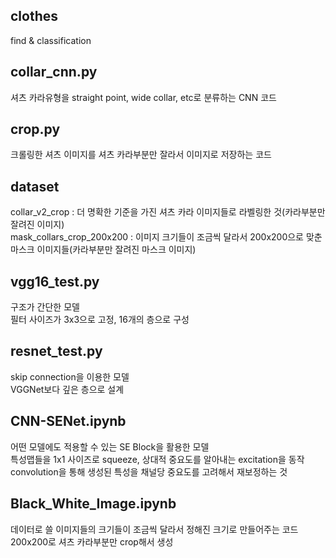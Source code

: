 ## clothes
find &amp; classification

## collar_cnn.py
셔츠 카라유형을 straight point, wide collar, etc로 분류하는 CNN 코드

## crop.py
크롤링한 셔츠 이미지를 셔츠 카라부분만 잘라서 이미지로 저장하는 코드

## dataset
collar_v2_crop : 더 명확한 기준을 가진 셔츠 카라 이미지들로 라벨링한 것(카라부분만 잘려진 이미지)\
mask_collars_crop_200x200 : 이미지 크기들이 조금씩 달라서 200x200으로 맞춘 마스크 이미지들(카라부분만 잘려진 마스크 이미지)

## vgg16_test.py
구조가 간단한 모델\
필터 사이즈가 3x3으로 고정, 16개의 층으로 구성

## resnet_test.py
skip connection을 이용한 모델\
VGGNet보다 깊은 층으로 설계

## CNN-SENet.ipynb
어떤 모델에도 적용할 수 있는 SE Block을 활용한 모델\
특성맵들을 1x1 사이즈로 squeeze, 상대적 중요도를 알아내는 excitation을 동작
convolution을 통해 생성된 특성을 채널당 중요도를 고려해서 재보정하는 것

## Black_White_Image.ipynb
데이터로 쓸 이미지들의 크기들이 조금씩 달라서 정해진 크기로 만들어주는 코드\
200x200로 셔츠 카라부분만 crop해서 생성
